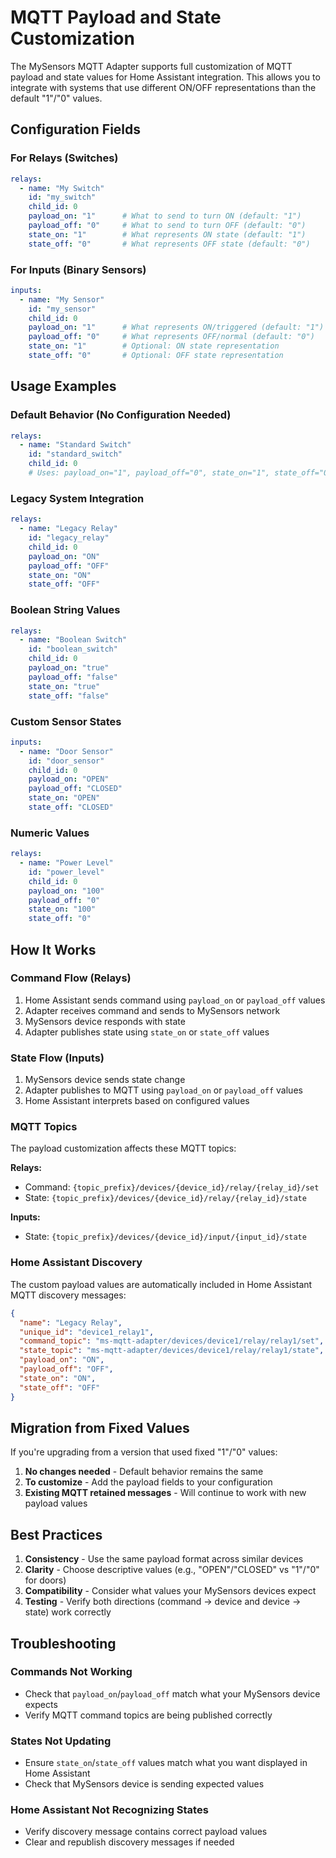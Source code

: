 # MQTT Payload and State Customization

The MySensors MQTT Adapter supports full customization of MQTT payload and state values for Home Assistant integration. This allows you to integrate with systems that use different ON/OFF representations than the default "1"/"0" values.

## Configuration Fields

### For Relays (Switches)

```yaml
relays:
  - name: "My Switch"
    id: "my_switch"
    child_id: 0
    payload_on: "1"      # What to send to turn ON (default: "1")
    payload_off: "0"     # What to send to turn OFF (default: "0") 
    state_on: "1"        # What represents ON state (default: "1")
    state_off: "0"       # What represents OFF state (default: "0")
```

### For Inputs (Binary Sensors)

```yaml
inputs:
  - name: "My Sensor"
    id: "my_sensor"
    child_id: 0
    payload_on: "1"      # What represents ON/triggered (default: "1")
    payload_off: "0"     # What represents OFF/normal (default: "0")
    state_on: "1"        # Optional: ON state representation
    state_off: "0"       # Optional: OFF state representation
```

## Usage Examples

### Default Behavior (No Configuration Needed)

```yaml
relays:
  - name: "Standard Switch"
    id: "standard_switch"
    child_id: 0
    # Uses: payload_on="1", payload_off="0", state_on="1", state_off="0"
```

### Legacy System Integration

```yaml
relays:
  - name: "Legacy Relay"
    id: "legacy_relay"
    child_id: 0
    payload_on: "ON"
    payload_off: "OFF"
    state_on: "ON"
    state_off: "OFF"
```

### Boolean String Values

```yaml
relays:
  - name: "Boolean Switch"
    id: "boolean_switch"
    child_id: 0
    payload_on: "true"
    payload_off: "false"
    state_on: "true"
    state_off: "false"
```

### Custom Sensor States

```yaml
inputs:
  - name: "Door Sensor"
    id: "door_sensor"
    child_id: 0
    payload_on: "OPEN"
    payload_off: "CLOSED"
    state_on: "OPEN"
    state_off: "CLOSED"
```

### Numeric Values

```yaml
relays:
  - name: "Power Level"
    id: "power_level"
    child_id: 0
    payload_on: "100"
    payload_off: "0"
    state_on: "100"
    state_off: "0"
```

## How It Works

### Command Flow (Relays)
1. Home Assistant sends command using `payload_on` or `payload_off` values
2. Adapter receives command and sends to MySensors network
3. MySensors device responds with state
4. Adapter publishes state using `state_on` or `state_off` values

### State Flow (Inputs)
1. MySensors device sends state change
2. Adapter publishes to MQTT using `payload_on` or `payload_off` values
3. Home Assistant interprets based on configured values

### MQTT Topics

The payload customization affects these MQTT topics:

**Relays:**
- Command: `{topic_prefix}/devices/{device_id}/relay/{relay_id}/set`
- State: `{topic_prefix}/devices/{device_id}/relay/{relay_id}/state`

**Inputs:**
- State: `{topic_prefix}/devices/{device_id}/input/{input_id}/state`

### Home Assistant Discovery

The custom payload values are automatically included in Home Assistant MQTT discovery messages:

```json
{
  "name": "Legacy Relay",
  "unique_id": "device1_relay1",
  "command_topic": "ms-mqtt-adapter/devices/device1/relay/relay1/set",
  "state_topic": "ms-mqtt-adapter/devices/device1/relay/relay1/state",
  "payload_on": "ON",
  "payload_off": "OFF",
  "state_on": "ON",
  "state_off": "OFF"
}
```

## Migration from Fixed Values

If you're upgrading from a version that used fixed "1"/"0" values:

1. **No changes needed** - Default behavior remains the same
2. **To customize** - Add the payload fields to your configuration
3. **Existing MQTT retained messages** - Will continue to work with new payload values

## Best Practices

1. **Consistency** - Use the same payload format across similar devices
2. **Clarity** - Choose descriptive values (e.g., "OPEN"/"CLOSED" vs "1"/"0" for doors)
3. **Compatibility** - Consider what values your MySensors devices expect
4. **Testing** - Verify both directions (command → device and device → state) work correctly

## Troubleshooting

### Commands Not Working
- Check that `payload_on`/`payload_off` match what your MySensors device expects
- Verify MQTT command topics are being published correctly

### States Not Updating
- Ensure `state_on`/`state_off` values match what you want displayed in Home Assistant
- Check that MySensors device is sending expected values

### Home Assistant Not Recognizing States
- Verify discovery message contains correct payload values
- Clear and republish discovery messages if needed